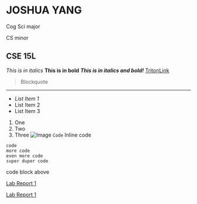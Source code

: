 # JOSHUA YANG
Cog Sci major 

CS minor
## CSE 15L
*This is in italics*
**This is in bold**
***This is in italics and bold!***
[TritonLink](https://act.ucsd.edu/myTritonlink20/display.htm)
>Blockquote


---
* *List Item 1*
* List Item 2
* List Item 3
1. One
2. Two
3. Three
![Image](https://ucsdnews.ucsd.edu/news_uploads/Resized_Geisel_Library_08.31.jpg)
`Code` Inline code
```
code
more code
even more code
super duper code
```
code block above

[Lab Report 1](lab-report-1-week-2.html)

[Lab Report 1](https://jahyng.github.io/cse15l-lab-reports/lab-report-1-week-2.html)
